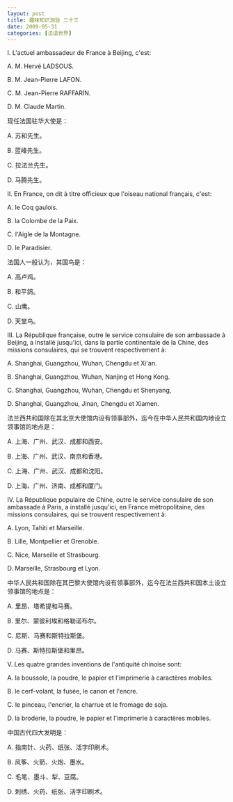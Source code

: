 ```yaml
---
layout: post
title: 趣味知识测验 二十三
date: 2009-05-31
categories: [法语世界]  
---
```


I. L'actuel ambassadeur de France à Beijing, c'est:

A. M. Hervé LADSOUS.

B. M. Jean-Pierre LAFON.

C. M. Jean-Pierre RAFFARIN.

D. M. Claude Martin.

现任法国驻华大使是：

A. 苏和先生。

B. 蓝峰先生。

C. 拉法兰先生。

D. 马腾先生。

II. En France, on dit à titre officieux que l'oiseau national français, c'est:

A. le Coq gaulois.

B. la Colombe de la Paix.

C. l'Aigle de la Montagne.

D. le Paradisier.

法国人一般认为，其国鸟是：

A. 高卢鸡。

B. 和平鸽。

C. 山鹰。

D. 天堂鸟。

III. La République française, outre le service consulaire de son ambassade à Beijing, a installé jusqu'ici, dans la partie continentale de la Chine, des missions consulaires, qui se trouvent respectivement à:

A. Shanghai, Guangzhou, Wuhan, Chengdu et Xi'an.

B. Shanghai, Guangzhou, Wuhan, Nanjing et Hong Kong.

C. Shanghai, Guangzhou, Wuhan, Chengdu et Shenyang,

D. Shanghai, Guangzhou, Jinan, Chengdu et Xiamen.

法兰西共和国除在其北京大使馆内设有领事部外，迄今在中华人民共和国内地设立领事馆的地点是：

A. 上海、广州、武汉、成都和西安。

B. 上海、广州、武汉、南京和香港。

C. 上海、广州、武汉、成都和沈阳。

D. 上海、广州、济南、成都和厦门。

IV. La République populaire de Chine, outre le service consulaire de son ambassade à Paris, a installé jusqu'ici, en France métropolitaine, des missions consulaires, qui se trouvent respectivement à:

A. Lyon, Tahiti et Marseille.

B. Lille, Montpellier et Grenoble.



C. Nice, Marseille et Strasbourg.

D. Marseille, Strasbourg et Lyon.

中华人民共和国除在其巴黎大使馆内设有领事部外，迄今在法兰西共和国本土设立领事馆的地点是：

A. 里昂、塔希提和马赛。

B. 里尔、蒙彼利埃和格勒诺布尔。

C. 尼斯、马赛和斯特拉斯堡。

D. 马赛、斯特拉斯堡和里昂。

V. Les quatre grandes inventions de l'antiquité chinoise sont:

A. la boussole, la poudre, le papier et l'imprimerie à caractères mobiles.

B. le cerf-volant, la fusée, le canon et l'encre.

C. le pinceau, l'encrier, la charrue et le fromage de soja.

D. la broderie, la poudre, le papier et l'imprimerie à caractères mobiles.

中国古代四大发明是：

A. 指南针、火药、纸张、活字印刷术。

B. 风筝、火箭、火炮、墨水。

C. 毛笔、墨斗、犁、豆腐。

D. 刺绣、火药、纸张、活字印刷术。
